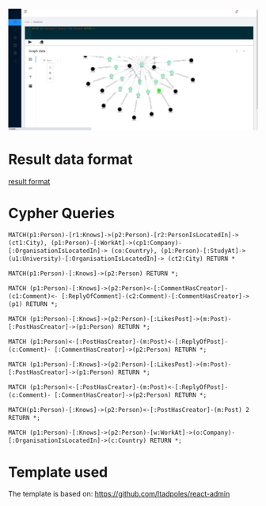 ![](./fig/1.png)

# Result data format
[result format](https://drive.google.com/file/d/1PSfjAgjhh6NhDvstO_L4YWjaEBOnVyWG/view)

# Cypher Queries

```cypher
MATCH(p1:Person)-[r1:Knows]->(p2:Person)-[r2:PersonIsLocatedIn]-> (ct1:City), (p1:Person)-[:WorkAt]->(cp1:Company)-[:OrganisationIsLocatedIn]-> (co:Country), (p1:Person)-[:StudyAt]->(u1:University)-[:OrganisationIsLocatedIn]-> (ct2:City) RETURN *
```

```cypher
MATCH(p1:Person)-[:Knows]->(p2:Person) RETURN *;
```

```cypher
MATCH (p1:Person)-[:Knows]->(p2:Person)<-[:CommentHasCreator]-(c1:Comment)<- [:ReplyOfComment]-(c2:Comment)-[:CommentHasCreator]->(p1) RETURN *;
```

```cypher
MATCH (p1:Person)-[:Knows]->(p2:Person)-[:LikesPost]->(m:Post)- [:PostHasCreator]->(p1:Person) RETURN *;
```

```cypher
MATCH (p1:Person)<-[:PostHasCreator]-(m:Post)<-[:ReplyOfPost]-(c:Comment)- [:CommentHasCreator]->(p2:Person) RETURN *;
```

```cypher
MATCH (p1:Person)-[:Knows]->(p2:Person)-[:LikesPost]->(m:Post)- [:PostHasCreator]->(p1:Person) RETURN *;
```

```cypher
MATCH (p1:Person)<-[:PostHasCreator]-(m:Post)<-[:ReplyOfPost]-(c:Comment)- [:CommentHasCreator]->(p2:Person) RETURN *;
```

```cypher
MATCH(p1:Person)-[:Knows]->(p2:Person)<-[:PostHasCreator]-(m:Post) 2 RETURN *;
```

```cypher
MATCH (p1:Person)-[:Knows]->(p2:Person)-[w:WorkAt]->(o:Company)- [:OrganisationIsLocatedIn]->(c:Country) RETURN *;
```

# Template used
The template is based on: https://github.com/ltadpoles/react-admin
